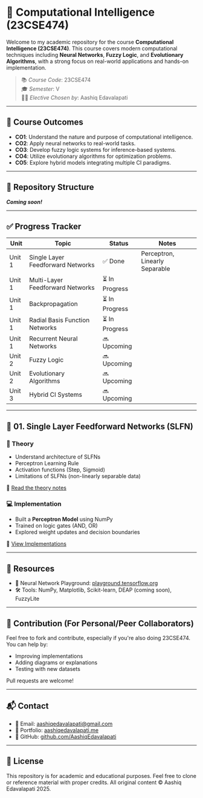 # 🧠 Computational Intelligence (23CSE474)

Welcome to my academic repository for the course **Computational Intelligence (23CSE474)**. This course covers modern computational techniques including **Neural Networks**, **Fuzzy Logic**, and **Evolutionary Algorithms**, with a strong focus on real-world applications and hands-on implementation.

> 📚 _Course Code_: 23CSE474  
> 🎓 _Semester_: V  
> 🧑‍💻 _Elective Chosen by_: Aashiq Edavalapati  

---

## 📌 Course Outcomes

- **CO1**: Understand the nature and purpose of computational intelligence.
- **CO2**: Apply neural networks to real-world tasks.
- **CO3**: Develop fuzzy logic systems for inference-based systems.
- **CO4**: Utilize evolutionary algorithms for optimization problems.
- **CO5**: Explore hybrid models integrating multiple CI paradigms.

---

## 📂 Repository Structure

_**Coming soon!**_

---

## ✅ Progress Tracker

| Unit   | Topic                             | Status        | Notes                          |
| ------ | --------------------------------- | ------------- | ------------------------------ |
| Unit 1 | Single Layer Feedforward Networks | ✅ Done        | Perceptron, Linearly Separable |
| Unit 1 | Multi-Layer Feedforward Networks  | ⏳ In Progress |                                |
| Unit 1 | Backpropagation                   | ⏳ In Progress |                                |
| Unit 1 | Radial Basis Function Networks    | ⏳ In Progress |                                |
| Unit 1 | Recurrent Neural Networks         | 🔜 Upcoming   |                                |
| Unit 2 | Fuzzy Logic                       | 🔜 Upcoming   |                                |
| Unit 2 | Evolutionary Algorithms           | 🔜 Upcoming   |                                |
| Unit 3 | Hybrid CI Systems                 | 🔜 Upcoming   |                                |

---

## 🔬 01. Single Layer Feedforward Networks (SLFN)

### 📖 Theory

* Understand architecture of SLFNs
* Perceptron Learning Rule
* Activation functions (Step, Sigmoid)
* Limitations of SLFNs (non-linearly separable data)

📄 [Read the theory notes](./01-SLFN-Single-Layer-Feedforward-Networks/theory/SLFN_notes.md)

### 💻 Implementation

* Built a **Perceptron Model** using NumPy
* Trained on logic gates (AND, OR)
* Explored weight updates and decision boundaries

📓 [View Implementations](./01-SLFN-Single-Layer-Feedforward-Networks/implementation/perceptron_numpy.ipynb)

---

## 🎒 Resources

* 🧠 Neural Network Playground: [playground.tensorflow.org](https://playground.tensorflow.org/)
* 🛠️ Tools: NumPy, Matplotlib, Scikit-learn, DEAP (coming soon), FuzzyLite

---

## 🤝 Contribution (For Personal/Peer Collaborators)

Feel free to fork and contribute, especially if you're also doing 23CSE474. You can help by:

* Improving implementations
* Adding diagrams or explanations
* Testing with new datasets

Pull requests are welcome!

---

## 📬 Contact

* 📧 Email: [aashiqedavalapati@gmail.com](mailto:aashiqedavalapati58@gmail.com)
* 💼 Portfolio: [aashiqedavalapati.me](https://aashiqedavalapati.vercel.app)
* 🐙 GitHub: [github.com/AashiqEdavalapati](https://github.com/Aashiq-Edavalapati)

---

## 📌 License

This repository is for academic and educational purposes. Feel free to clone or reference material with proper credits. All original content © Aashiq Edavalapati 2025.
